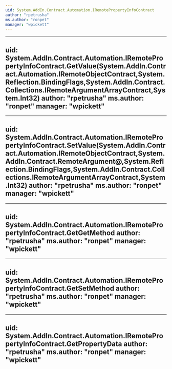 ```yaml
---
uid: System.AddIn.Contract.Automation.IRemotePropertyInfoContract
author: "rpetrusha"
ms.author: "ronpet"
manager: "wpickett"
---
```


---
uid: System.AddIn.Contract.Automation.IRemotePropertyInfoContract.GetValue(System.AddIn.Contract.Automation.IRemoteObjectContract,System.Reflection.BindingFlags,System.AddIn.Contract.Collections.IRemoteArgumentArrayContract,System.Int32)
author: "rpetrusha"
ms.author: "ronpet"
manager: "wpickett"
---

---
uid: System.AddIn.Contract.Automation.IRemotePropertyInfoContract.SetValue(System.AddIn.Contract.Automation.IRemoteObjectContract,System.AddIn.Contract.RemoteArgument@,System.Reflection.BindingFlags,System.AddIn.Contract.Collections.IRemoteArgumentArrayContract,System.Int32)
author: "rpetrusha"
ms.author: "ronpet"
manager: "wpickett"
---

---
uid: System.AddIn.Contract.Automation.IRemotePropertyInfoContract.GetGetMethod
author: "rpetrusha"
ms.author: "ronpet"
manager: "wpickett"
---

---
uid: System.AddIn.Contract.Automation.IRemotePropertyInfoContract.GetSetMethod
author: "rpetrusha"
ms.author: "ronpet"
manager: "wpickett"
---

---
uid: System.AddIn.Contract.Automation.IRemotePropertyInfoContract.GetPropertyData
author: "rpetrusha"
ms.author: "ronpet"
manager: "wpickett"
---
